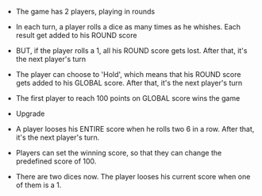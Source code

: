 - The game has 2 players, playing in rounds
- In each turn, a player rolls a dice as many times as he whishes. Each result get added to his ROUND score
- BUT, if the player rolls a 1, all his ROUND score gets lost. After that, it's the next player's turn
- The player can choose to 'Hold', which means that his ROUND score gets added to his GLOBAL score. After that, it's the next player's turn
- The first player to reach 100 points on GLOBAL score wins the game

- Upgrade
- A player looses his ENTIRE score when he rolls two 6 in a row. After that, it's the next player's turn.
- Players can set the winning score, so that they can change the predefined score of 100.
- There are two dices now. The player looses his current score when one of them is a 1.
